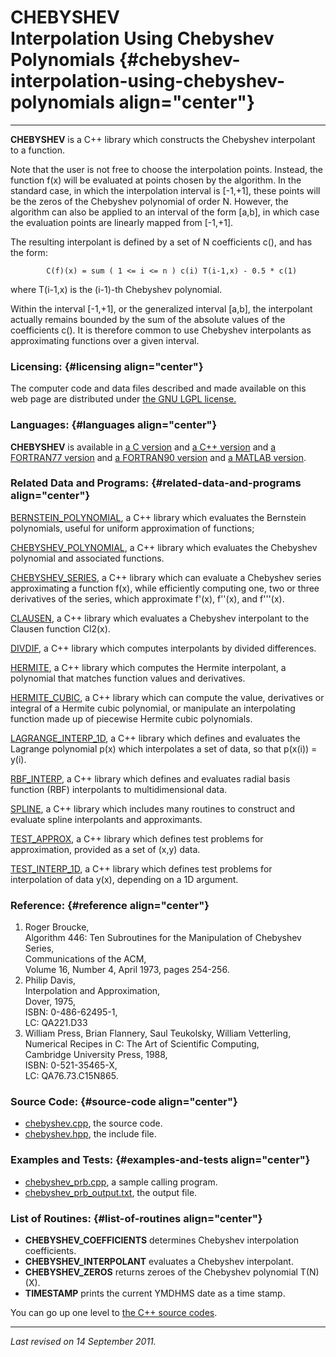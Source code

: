 CHEBYSHEV\
Interpolation Using Chebyshev Polynomials {#chebyshev-interpolation-using-chebyshev-polynomials align="center"}
=========================================

------------------------------------------------------------------------

**CHEBYSHEV** is a C++ library which constructs the Chebyshev
interpolant to a function.

Note that the user is not free to choose the interpolation points.
Instead, the function f(x) will be evaluated at points chosen by the
algorithm. In the standard case, in which the interpolation interval is
\[-1,+1\], these points will be the zeros of the Chebyshev polynomial of
order N. However, the algorithm can also be applied to an interval of
the form \[a,b\], in which case the evaluation points are linearly
mapped from \[-1,+1\].

The resulting interpolant is defined by a set of N coefficients c(), and
has the form:

            C(f)(x) = sum ( 1 <= i <= n ) c(i) T(i-1,x) - 0.5 * c(1)
          

where T(i-1,x) is the (i-1)-th Chebyshev polynomial.

Within the interval \[-1,+1\], or the generalized interval \[a,b\], the
interpolant actually remains bounded by the sum of the absolute values
of the coefficients c(). It is therefore common to use Chebyshev
interpolants as approximating functions over a given interval.

### Licensing: {#licensing align="center"}

The computer code and data files described and made available on this
web page are distributed under [the GNU LGPL
license.](../../txt/gnu_lgpl.txt)

### Languages: {#languages align="center"}

**CHEBYSHEV** is available in [a C
version](../../c_src/chebyshev/chebyshev.html) and [a C++
version](../../cpp_src/chebyshev/chebyshev.html) and [a FORTRAN77
version](../../f77_src/chebyshev/chebyshev.html) and [a FORTRAN90
version](../../f_src/chebyshev/chebyshev.html) and [a MATLAB
version](../../m_src/chebyshev/chebyshev.html).

### Related Data and Programs: {#related-data-and-programs align="center"}

[BERNSTEIN\_POLYNOMIAL](../../cpp_src/bernstein_polynomial/bernstein_polynomial.html),
a C++ library which evaluates the Bernstein polynomials, useful for
uniform approximation of functions;

[CHEBYSHEV\_POLYNOMIAL](../../cpp_src/chebyshev_polynomial/chebyshev_polynomial.html),
a C++ library which evaluates the Chebyshev polynomial and associated
functions.

[CHEBYSHEV\_SERIES](../../cpp_src/chebyshev_series/chebyshev_series.html),
a C++ library which can evaluate a Chebyshev series approximating a
function f(x), while efficiently computing one, two or three derivatives
of the series, which approximate f'(x), f''(x), and f'''(x).

[CLAUSEN](../../cpp_src/clausen/clausen.html), a C++ library which
evaluates a Chebyshev interpolant to the Clausen function Cl2(x).

[DIVDIF](../../cpp_src/divdif/divdif.html), a C++ library which computes
interpolants by divided differences.

[HERMITE](../../cpp_src/hermite/hermite.html), a C++ library which
computes the Hermite interpolant, a polynomial that matches function
values and derivatives.

[HERMITE\_CUBIC](../../cpp_src/hermite_cubic/hermite_cubic.html), a C++
library which can compute the value, derivatives or integral of a
Hermite cubic polynomial, or manipulate an interpolating function made
up of piecewise Hermite cubic polynomials.

[LAGRANGE\_INTERP\_1D](../../cpp_src/lagrange_interp_1d/lagrange_interp_1d.html),
a C++ library which defines and evaluates the Lagrange polynomial p(x)
which interpolates a set of data, so that p(x(i)) = y(i).

[RBF\_INTERP](../../cpp_src/rbf_interp/rbf_interp.html), a C++ library
which defines and evaluates radial basis function (RBF) interpolants to
multidimensional data.

[SPLINE](../../cpp_src/spline/spline.html), a C++ library which includes
many routines to construct and evaluate spline interpolants and
approximants.

[TEST\_APPROX](../../cpp_src/test_approx/test_approx.html), a C++
library which defines test problems for approximation, provided as a set
of (x,y) data.

[TEST\_INTERP\_1D](../../cpp_src/test_interp_1d/test_interp_1d.html), a
C++ library which defines test problems for interpolation of data y(x),
depending on a 1D argument.

### Reference: {#reference align="center"}

1.  Roger Broucke,\
    Algorithm 446: Ten Subroutines for the Manipulation of Chebyshev
    Series,\
    Communications of the ACM,\
    Volume 16, Number 4, April 1973, pages 254-256.
2.  Philip Davis,\
    Interpolation and Approximation,\
    Dover, 1975,\
    ISBN: 0-486-62495-1,\
    LC: QA221.D33
3.  William Press, Brian Flannery, Saul Teukolsky, William Vetterling,\
    Numerical Recipes in C: The Art of Scientific Computing,\
    Cambridge University Press, 1988,\
    ISBN: 0-521-35465-X,\
    LC: QA76.73.C15N865.

### Source Code: {#source-code align="center"}

-   [chebyshev.cpp](chebyshev.cpp), the source code.
-   [chebyshev.hpp](chebyshev.hpp), the include file.

### Examples and Tests: {#examples-and-tests align="center"}

-   [chebyshev\_prb.cpp](chebyshev_prb.cpp), a sample calling program.
-   [chebyshev\_prb\_output.txt](chebyshev_prb_output.txt), the output
    file.

### List of Routines: {#list-of-routines align="center"}

-   **CHEBYSHEV\_COEFFICIENTS** determines Chebyshev interpolation
    coefficients.
-   **CHEBYSHEV\_INTERPOLANT** evaluates a Chebyshev interpolant.
-   **CHEBYSHEV\_ZEROS** returns zeroes of the Chebyshev polynomial
    T(N)(X).
-   **TIMESTAMP** prints the current YMDHMS date as a time stamp.

You can go up one level to [the C++ source codes](../cpp_src.html).

------------------------------------------------------------------------

*Last revised on 14 September 2011.*
